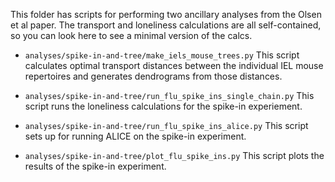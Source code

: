 This folder has scripts for performing two ancillary analyses from the
Olsen et al paper. The transport and loneliness calculations are all self-contained,
so you can look here to see a minimal version of the calcs.

* `analyses/spike-in-and-tree/make_iels_mouse_trees.py` This script calculates optimal
transport distances between the individual IEL mouse repertoires and generates
dendrograms from those distances.

* `analyses/spike-in-and-tree/run_flu_spike_ins_single_chain.py` This script runs the
loneliness calculations for the spike-in experiement.

* `analyses/spike-in-and-tree/run_flu_spike_ins_alice.py` This script sets up for
running ALICE on the spike-in experiment. 

* `analyses/spike-in-and-tree/plot_flu_spike_ins.py` This script plots the results of
the spike-in experiment.
